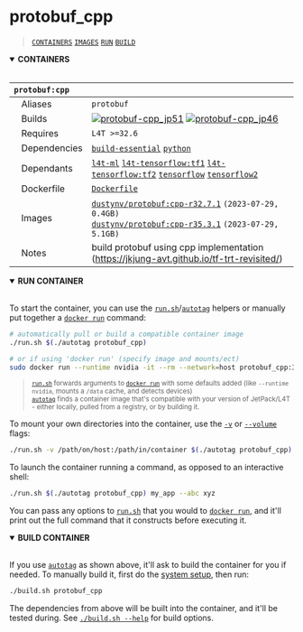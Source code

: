 # protobuf_cpp

> [`CONTAINERS`](#user-content-containers) [`IMAGES`](#user-content-images) [`RUN`](#user-content-run) [`BUILD`](#user-content-build)
<details open>
<summary><b><a id="containers">CONTAINERS</a></b></summary>
<br>

| **`protobuf:cpp`** | |
| :-- | :-- |
| &nbsp;&nbsp;&nbsp;Aliases | `protobuf` |
| &nbsp;&nbsp;&nbsp;Builds | [![`protobuf-cpp_jp51`](https://img.shields.io/github/actions/workflow/status/dusty-nv/jetson-containers/protobuf-cpp_jp51.yml?label=protobuf-cpp:jp51)](https://github.com/dusty-nv/jetson-containers/actions/workflows/protobuf-cpp_jp51.yml) [![`protobuf-cpp_jp46`](https://img.shields.io/github/actions/workflow/status/dusty-nv/jetson-containers/protobuf-cpp_jp46.yml?label=protobuf-cpp:jp46)](https://github.com/dusty-nv/jetson-containers/actions/workflows/protobuf-cpp_jp46.yml) |
| &nbsp;&nbsp;&nbsp;Requires | `L4T >=32.6` |
| &nbsp;&nbsp;&nbsp;Dependencies | [`build-essential`](/packages/build-essential) [`python`](/packages/python) |
| &nbsp;&nbsp;&nbsp;Dependants | [`l4t-ml`](/packages/l4t/l4t-ml) [`l4t-tensorflow:tf1`](/packages/l4t/l4t-tensorflow) [`l4t-tensorflow:tf2`](/packages/l4t/l4t-tensorflow) [`tensorflow`](/packages/tensorflow) [`tensorflow2`](/packages/tensorflow) |
| &nbsp;&nbsp;&nbsp;Dockerfile | [`Dockerfile`](Dockerfile) |
| &nbsp;&nbsp;&nbsp;Images | [`dustynv/protobuf:cpp-r32.7.1`](https://hub.docker.com/r/dustynv/protobuf/tags) `(2023-07-29, 0.4GB)`<br>[`dustynv/protobuf:cpp-r35.3.1`](https://hub.docker.com/r/dustynv/protobuf/tags) `(2023-07-29, 5.1GB)` |
| &nbsp;&nbsp;&nbsp;Notes | build protobuf using cpp implementation (https://jkjung-avt.github.io/tf-trt-revisited/) |

</details>

<details open>
<summary><b><a id="run">RUN CONTAINER</a></b></summary>
<br>

To start the container, you can use the [`run.sh`](/docs/run.md)/[`autotag`](/docs/run.md#autotag) helpers or manually put together a [`docker run`](https://docs.docker.com/engine/reference/commandline/run/) command:
```bash
# automatically pull or build a compatible container image
./run.sh $(./autotag protobuf_cpp)

# or if using 'docker run' (specify image and mounts/ect)
sudo docker run --runtime nvidia -it --rm --network=host protobuf_cpp:35.2.1

```
> <sup>[`run.sh`](/docs/run.md) forwards arguments to [`docker run`](https://docs.docker.com/engine/reference/commandline/run/) with some defaults added (like `--runtime nvidia`, mounts a `/data` cache, and detects devices)</sup><br>
> <sup>[`autotag`](/docs/run.md#autotag) finds a container image that's compatible with your version of JetPack/L4T - either locally, pulled from a registry, or by building it.</sup>

To mount your own directories into the container, use the [`-v`](https://docs.docker.com/engine/reference/commandline/run/#volume) or [`--volume`](https://docs.docker.com/engine/reference/commandline/run/#volume) flags:
```bash
./run.sh -v /path/on/host:/path/in/container $(./autotag protobuf_cpp)
```
To launch the container running a command, as opposed to an interactive shell:
```bash
./run.sh $(./autotag protobuf_cpp) my_app --abc xyz
```
You can pass any options to [`run.sh`](/docs/run.md) that you would to [`docker run`](https://docs.docker.com/engine/reference/commandline/run/), and it'll print out the full command that it constructs before executing it.
</details>
<details open>
<summary><b><a id="build">BUILD CONTAINER</b></summary>
<br>

If you use [`autotag`](/docs/run.md#autotag) as shown above, it'll ask to build the container for you if needed.  To manually build it, first do the [system setup](/docs/setup.md), then run:
```bash
./build.sh protobuf_cpp
```
The dependencies from above will be built into the container, and it'll be tested during.  See [`./build.sh --help`](/jetson_containers/build.py) for build options.
</details>
